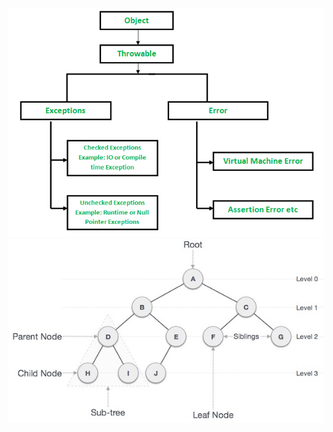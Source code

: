 <!-- ![Exception](/images/Exception-in-java.png) -->
<img src="/images/Exception-in-java.png" alt="drawing" width="600"/>
<!--![Binary Tree](/images/binary_tree.jpg)-->
<img src="/images/binary_tree.jpg" alt="drawing" width="600"/>
